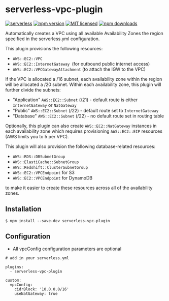 # serverless-vpc-plugin

[![serverless](http://public.serverless.com/badges/v3.svg)](http://www.serverless.com)
[![npm version](https://badge.fury.io/js/serverless-vpc-plugin.svg)](https://badge.fury.io/js/serverless-vpc-plugin)
[![MIT licensed](https://img.shields.io/badge/license-MIT-blue.svg)](https://raw.githubusercontent.com/smoketurner/serverless-vpc-plugin/master/LICENSE)
[![npm downloads](https://img.shields.io/npm/dt/serverless-vpc-plugin.svg?style=flat)](https://www.npmjs.com/package/serverless-vpc-plugin)

Automatically creates a VPC using all available Availability Zones the region specified in the serverless.yml configuration.

This plugin provisions the following resources:

* `AWS::EC2::VPC`
* `AWS::EC2::InternetGateway `(for outbound public internet access)
* `AWS::EC2::VPCGatewayAttachment` (to attach the IGW to the VPC)

If the VPC is allocated a /16 subnet, each availability zone within the region will be allocated a /20 subnet. Within each availability zone, this plugin will further divide the subnets: 

* "Application" `AWS::EC2::Subnet` (/21) - default route is either `InternetGateway` or `NatGateway`
* "Public" `AWS::EC2::Subnet` (/22) - default route set to `InternetGateway`
* "Database" `AWS::EC2::Subnet` (/22) - no default route set in routing table

Optionally, this plugin can also create `AWS::EC2::NatGateway` instances in each availability zone which requires provisioning `AWS::EC2::EIP` resources (AWS limits you to 5 per VPC).

This plugin will also provision the following database-related resources:

* `AWS::RDS::DBSubnetGroup`
* `AWS::ElastiCache::SubnetGroup`
* `AWS::Redshift::ClusterSubnetGroup`
* `AWS::EC2::VPCEndpoint` for S3
* `AWS::EC2::VPCEndpoint` for DynamoDB

to make it easier to create these resources across all of the availability zones.

## Installation

```
$ npm install --save-dev serverless-vpc-plugin
```

## Configuration

* All vpcConfig configuration parameters are optional

```
# add in your serverless.yml

plugins:
  - serverless-vpc-plugin

custom:
  vpcConfig:
    cidrBlock: '10.0.0.0/16'
    useNatGateway: true
```
